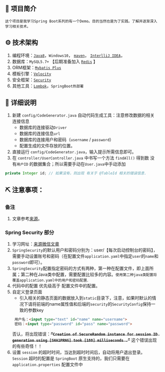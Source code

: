 ## 🐅 项目简介
    这个项目是我学习Spring Boot系列的有一个Demo。目的当然也是为了实践。了解并逐渐深入学习相关技术。

## ⚙ 技术架构
1. 编程环境：[`Java8`](https://www.oracle.com/java/technologies/javase-jdk8-downloads.html)，`Windows10`，
[`maven`](https://mvnrepository.com/)，
[`InterlliJ IDEA`](https://www.jetbrains.com/)，
2. 数据库：`MySQL5.7+`  【后期准备加入 [`Redis`](https://redis.io/) 】
3. ORM框架：[`Mybatis Plus`](https://mp.baomidou.com/)
4. 模板引擎：[`Velocity`](http://velocity.apache.org/)
5. 安全框架：[`Security`](https://spring.io/projects/spring-security)
6. 其他工具：[`Lombok`](https://projectlombok.org/)，`SpringBoot热部署`

## 🦁 详细说明
1. 新建 `config/CodeGenerator.java` 自动代码生成工具：注意修改数据的相关连接信息
    * 数据库的连接驱动`Driver`
    * 数据库的连接信息`url`
    * 数据库的连接用户和密码（`username` / `password`）
    * 配置生成的文件存放的位置。
2. 直接运行 `config/CodeGenerator.java`，输入提示所需信息即可。
3. 在 `controller/UserController.java` 中书写一个方法 `findAll()` 得到数 没有`用户ID` 的数据集合；所以需要手动在`User.java`中手动添加
```java
private Integer id; // 如果没有，则出现 有关于 @TableId 相关的错误信息.
```

## ⛏ 注意事项：
### 备注
1. 文章参考[来源](https://www.toutiao.com/i6691534609064133132/)。

### Spring Security 部分
1. 学习网址：[来源微信文章](https://mp.weixin.qq.com/s?__biz=MzIxNjA5MTM2MA==&mid=2652437103&idx=1&sn=6b23ebf9f026dd087060ed49febc3d60&chksm=8c6205e0bb158cf6051858c5b6c8de6b049c1b2dc8099e02fcc71849b605ce74255363249b7b&scene=126&sessionid=1588736498&key=1fb1a3c108c4a26c9b39d05af79bfee5b3aab9c0897d4e327a48e943c72fa8b0f3948d956b8da80c8db2d8a7a7eb9019a44fee8b1232381a4bb6f7adca89997cecf0b424663e0f7cfa0d934d87d4e38a&ascene=1&uin=MjEyNzQ5NDYzNw%3D%3D&devicetype=Windows+10+x64&version=62090070&lang=zh_CN&exportkey=A5HTPc3MKfCWoFZcTcsNyQE%3D&pass_ticket=64zAAlv%2FhSW%2BbF9r1X7BWLvqZmYwkDa9yUJ33rXZNYBvnif%2Fi2NWSjeXHX0WNPNs)
2. `SpringSecurity`的默认用户和密码分别为：user/【每次启动控制台的密码】，需要手动设置账号和密码（在配置文件`application.yaml`中指定`user`的`name`和`password`即可）。
3. `SpringSecurity`配置指定密码的方式有两种，第一种在配置文件，即上面所属；第二种在Java类中配置，需要配置比较多的内容。`使用第二种java类配置将覆盖application.yaml中的用户和密码配置`.
4. 代码中的配置 优先级高于 配置文件中的配置。
5. 自定义登录页面
    * 引入相关的静态页面的数据放入到`static`目录下，注意，如果时默认的情况下请将前端的name属性值和后端的`security`的`SecurityConfig`保持一致的参数key
    ```html
     用户名：<input type="text" id="name" name="username">
     密码：<input type="password" id="pass" name="password">
    ```
   否认，将出现错误：**~~“`Creation of SecureRandom instance for session ID generation using [SHA1PRNG] took [188] milliseconds
   .`”~~** 这个错误出现的有些奇怪！！
6. 设置 `session` 的超时时间，当达到超时时间后，自动将用户退出登录。`Session` 超时的配置是 `SpringBoot` 原生支持的，我们只需要在 `application.properties` 配置文件中